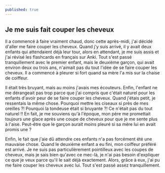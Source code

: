 ```yaml
---
published: true
---
```

## Je me suis fait couper les cheveux

Il a commencé à faire vraiment chaud, donc cette après-midi, j'ai décidé d'aller me faire couper les cheveux. Quand j'y suis arrivé, il y avait deux enfants qui attendaient déjà leur tour, alors en attendant, je me suis assis et j'ai révisé les flashcards en français sur Anki. Tout s'est passé tranquillement avec le premier enfant, mais le deuxième garçon, qui avait environ deux ou trois ans, n'aimait pas du tout l'idée de se faire couper les cheveux. Il a commencé à pleurer si fort quand sa mère l'a mis sur la chaise de coiffeur.

Il était très bruyant, mais au moins j'avais mes écouteurs. Enfin, l'enfant ne me dérangeait pas trop parce que j'ai compris que c'était naturel pour les enfants d'avoir peur de se faire couper les cheveux. Quand j'étais petit, je ressentais la même chose. Pourquoi mettre les ciseaux si près de mes oreilles ?! Pourquoi la tondeuse était si bruyante ?! Ce n'était pas du tout naturel !! En fait, je me souviens qu'à l'époque, mon père me promettait toujours une glace après une coupe de cheveux pour que je me sente plus à l'aise. Peut-être que le garçon aurait moins pleuré si sa mère lui en avait promis une ?

Enfin, le fait que j'aie dû attendre ces enfants n'a pas forcément été une mauvaise chose. Quand le deuxième enfant a eu fini, mon coiffeur préféré est arrivé. Je ne suis pas particulièrement pointilleux avec les coupes de cheveux, mais je sais bien qu'avec ce mec-là, je n'ai pas besoin d'expliquer ce que je veux parce qu'il le sait déjà exactement. Alors, grâce à eux, j'ai pu me faire couper les cheveux avec lui. Tout s'est passé assez tranquillement.
